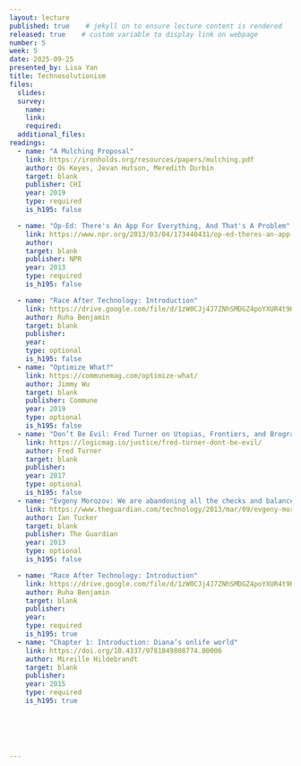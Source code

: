 ```yaml
---
layout: lecture
published: true    # jekyll on to ensure lecture content is rendered
released: true    # custom variable to display link on webpage
number: 5
week: 5
date: 2025-09-25
presented_by: Lisa Yan
title: Technosolutionism
files:
  slides: 
  survey:
    name:
    link: 
    required: 
  additional_files:
readings:
  - name: "A Mulching Proposal"
    link: https://ironholds.org/resources/papers/mulching.pdf
    author: Os Keyes, Jevan Hutson, Meredith Durbin
    target: blank
    publisher: CHI
    year: 2019
    type: required
    is_h195: false

  - name: "Op-Ed: There's An App For Everything, And That's A Problem"
    link: https://www.npr.org/2013/03/04/173440431/op-ed-theres-an-app-for-everything-and-thats-a-problem
    author: 
    target: blank
    publisher: NPR
    year: 2013
    type: required
    is_h195: false

  - name: "Race After Technology: Introduction"
    link: https://drive.google.com/file/d/1zW0CJj4J7ZNhSMDGZ4poYXUR4t9K3SVh/view
    author: Ruha Benjamin
    target: blank
    publisher: 
    year: 
    type: optional
    is_h195: false
  - name: "Optimize What?"
    link: https://communemag.com/optimize-what/
    author: Jimmy Wu
    target: blank
    publisher: Commune
    year: 2019
    type: optional
    is_h195: false
  - name: "Don’t Be Evil: Fred Turner on Utopias, Frontiers, and Brogrammers"
    link: https://logicmag.io/justice/fred-turner-dont-be-evil/
    author: Fred Turner
    target: blank
    publisher:
    year: 2017
    type: optional
    is_h195: false
  - name: "Evgeny Morozov: We are abandoning all the checks and balances"
    link: https://www.theguardian.com/technology/2013/mar/09/evgeny-morozov-technology-solutionism-interview
    author: Ian Tucker
    target: blank
    publisher: The Guardian
    year: 2013
    type: optional
    is_h195: false

  - name: "Race After Technology: Introduction"
    link: https://drive.google.com/file/d/1zW0CJj4J7ZNhSMDGZ4poYXUR4t9K3SVh/view
    author: Ruha Benjamin
    target: blank
    publisher: 
    year: 
    type: required
    is_h195: true
  - name: "Chapter 1: Introduction: Diana’s onlife world"
    link: https://doi.org/10.4337/9781849808774.00006
    author: Mireille Hildebrandt
    target: blank
    publisher: 
    year: 2015
    type: required
    is_h195: true






---
```


<!-- information here -->

